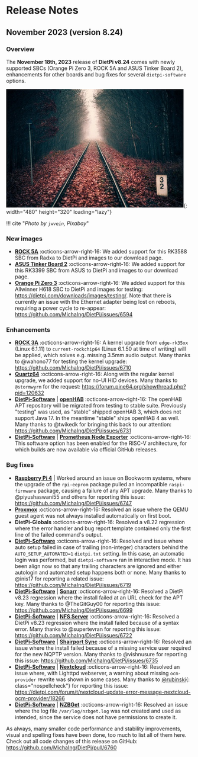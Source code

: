 # Release Notes

## November 2023 (version 8.24)

### Overview

The **November 18th, 2023** release of **DietPi v8.24** comes with newly supported SBCs (Orange Pi Zero 3, ROCK 5A and ASUS Tinker Board 2), enhancements for other boards and bug fixes for several `dietpi-software` options.

![Railway tracks in the forest](../assets/images/dietpi-release-v8_24.jpg){: width="480" height="320" loading="lazy"}

!!! cite "*Photo by `jwvein`, Pixabay*"

### New images

- [**ROCK 5A**](../hardware.md#radxa) :octicons-arrow-right-16: We added support for this RK3588 SBC from Radxa to DietPi and images to our download page.
- [**ASUS Tinker Board 2**](../hardware.md#asus-tinker-board) :octicons-arrow-right-16: We added support for this RK3399 SBC from ASUS to DietPi and images to our download page.
- [**Orange Pi Zero 3**](../hardware.md#orange-pi-series) :octicons-arrow-right-16: We added support for this Allwinner H618 SBC to DietPi and images for testing: <https://dietpi.com/downloads/images/testing/>. Note that there is currently an issue with the Ethernet adapter being lost on reboots, requiring a power cycle to re-appear: <https://github.com/MichaIng/DietPi/issues/6594>

### Enhancements

- [**ROCK 3A**](../hardware.md#radxa) :octicons-arrow-right-16: A kernel upgrade from `edge-rk35xx` (Linux 6.1.11) to `current-rockchip64` (Linux 6.1.50 at time of writing) will be applied, which solves e.g. missing 3.5mm audio output. Many thanks to @wahono77 for testing the kernel upgrade: <https://github.com/MichaIng/DietPi/issues/6710>
- [**Quartz64**](../hardware.md#pine64) :octicons-arrow-right-16: Along with the regular kernel upgrade, we added support for no-UI HID devices. Many thanks to `@stormwyrm` for the request: <https://forum.pine64.org/showthread.php?pid=120632>
- [**DietPi-Software**](../dietpi_tools/software_installation.md#dietpi-software) | [**openHAB**](../software/social.md#openhab) :octicons-arrow-right-16: The openHAB APT repository will be migrated from testing to stable suite. Previously "testing" was used, as "stable" shipped openHAB 3, which does not support Java 17. In the meantime "stable" ships openHAB 4 as well. Many thanks to @twikedk for bringing this back to our attention: <https://github.com/MichaIng/DietPi/issues/6731>
- [**DietPi-Software**](../dietpi_tools/software_installation.md#dietpi-software) | [**Prometheus Node Exporter**](../software/system_stats.md#prometheus-node-exporter) :octicons-arrow-right-16: This software option has been enabled for the RISC-V architecture, for which builds are now available via official GitHub releases.

### Bug fixes

- [**Raspberry Pi 4**](../hardware.md#raspberry-pi) | Worked around an issue on Bookworm systems, where the upgrade of the `rpi-eeprom` package pulled an incompatible `raspi-firmware` package, causing a failure of any APT upgrade. Many thanks to @piyushaswani55 and others for reporting this issue: <https://github.com/MichaIng/DietPi/issues/6747>
- [**Proxmox**](../hardware.md#proxmox) :octicons-arrow-right-16: Resolved an issue where the QEMU guest agent was not always installed automatically on first boot.
- **DietPi-Globals** :octicons-arrow-right-16: Resolved a v8.22 regression where the error handler and bug report template contained only the first line of the failed command's output.
- [**DietPi-Software**](../dietpi_tools/software_installation.md#dietpi-software) :octicons-arrow-right-16: Resolved and issue where auto setup failed in case of trailing (non-integer) characters behind the `AUTO_SETUP_AUTOMATED=1` `dietpi.txt` setting. In this case, an automatic login was performed, but `dietpi-software` ran in interactive mode. It has been align now so that any trailing characters are ignored and either autologin and automated setup happens both or none. Many thanks to @inis17 for reporting a related issue: <https://github.com/MichaIng/DietPi/issues/6719>
- [**DietPi-Software**](../dietpi_tools/software_installation.md#dietpi-software) | [**Sonarr**](../software/bittorrent.md#sonarr) :octicons-arrow-right-16: Resolved a DietPi v8.23 regression where the install failed at an URL check for the APT key. Many thanks to @TheGitGuy00 for reporting this issue: <https://github.com/MichaIng/DietPi/issues/6699>
- [**DietPi-Software**](../dietpi_tools/software_installation.md#dietpi-software) | [**NFS Server**](../software/file_servers.md#nfs) :octicons-arrow-right-16: Resolved a DietPi v8.23 regression where the install failed because of a syntax error. Many thanks to @supertevran for reporting this issue: <https://github.com/MichaIng/DietPi/issues/6722>
- [**DietPi-Software**](../dietpi_tools/software_installation.md#dietpi-software) | [**Shairport Sync**](../software/media.md#shairport-sync) :octicons-arrow-right-16: Resolved an issue where the install failed because of a missing service user required for the new NQPTP version. Many thanks to @vishnusure for reporting this issue: <https://github.com/MichaIng/DietPi/issues/6735>
- [**DietPi-Software**](../dietpi_tools/software_installation.md#dietpi-software) | [**Nextcloud**](../software/cloud.md#nextcloud) :octicons-arrow-right-16: Resolved an issue where, with Lighttpd webserver, a warning about missing `ocm-provider` rewrite was shown in some cases. Many thanks to [@rubinski](https://dietpi.com/forum/u/rubinski){: class="nospellcheck"} for reporting this issue: <https://dietpi.com/forum/t/nextcloud-update-error-message-nextcloud-ocm-provider/18266>
- [**DietPi-Software**](../dietpi_tools/software_installation.md#dietpi-software) | [**NZBGet**](../software/bittorrent.md#nzbget) :octicons-arrow-right-16: Resolved an issue where the log file `/var/log/nzbget.log` was not created and used as intended, since the service does not have permissions to create it.

As always, many smaller code performance and stability improvements, visual and spelling fixes have been done, too much to list all of them here. Check out all code changes of this release on GitHub: <https://github.com/MichaIng/DietPi/pull/6760>

